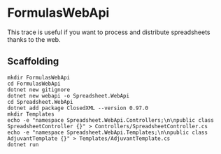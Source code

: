 # FormulasWebApi

This trace is useful if you want to process and distribute spreadsheets thanks to the web.

## Scaffolding

```shell
mkdir FormulasWebApi
cd FormulasWebApi
dotnet new gitignore
dotnet new webapi -o Spreadsheet.WebApi
cd Spreadsheet.WebApi
dotnet add package ClosedXML --version 0.97.0
mkdir Templates
echo -e "namespace Spreadsheet.WebApi.Controllers;\n\npublic class SpreadsheetController {}" > Controllers/SpreadsheetController.cs
echo -e "namespace Spreadsheet.WebApi.Templates;\n\npublic class AdjuvantTemplate {}" > Templates/AdjuvantTemplate.cs
dotnet run
```
